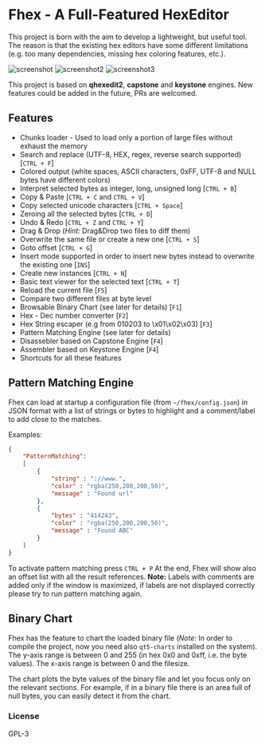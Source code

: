 # Fhex - A Full-Featured HexEditor

This project is born with the aim to develop a lightweight, but useful tool. The reason is that the existing hex editors have some different limitations (e.g. too many dependencies, missing hex coloring features, etc.).

![screenshot](screenshot.png) 
![screenshot2](screenshot2.png)
![screenshot3](screenshot3.png)

This project is based on **qhexedit2**, **capstone** and **keystone** engines. New features could be added in the future, PRs are welcomed.

## Features

* Chunks loader - Used to load only a portion of large files without exhaust the memory
* Search and replace (UTF-8, HEX, regex, reverse search supported) [`CTRL + F`]
* Colored output (white spaces, ASCII characters, 0xFF, UTF-8 and NULL bytes have different colors)
* Interpret selected bytes as integer, long, unsigned long [`CTRL + B`]
* Copy & Paste  [`CTRL + C` and  `CTRL + V`]
* Copy selected unicode characters [`CTRL + Space`]
* Zeroing all the selected bytes [`CTRL + D`]
* Undo & Redo [`CTRL + Z` and `CTRL + Y`]
* Drag & Drop (*Hint:* Drag&Drop two files to diff them)
* Overwrite the same file or create a new one  [`CTRL + S`]
* Goto offset  [`CTRL + G`]
* Insert mode supported in order to insert new bytes instead to overwrite the existing one [`INS`]
* Create new instances [`CTRL + N`]
* Basic text viewer for the selected text [`CTRL + T`]
* Reload the current file [`F5`]
* Compare two different files at byte level
* Browsable Binary Chart (see later for details) [`F1`]
* Hex - Dec number converter [`F2`]
* Hex String escaper (e.g from 010203 to \x01\x02\x03) [`F3`]
* Pattern Matching Engine (see later for details)
* Disassebler based on Capstone Engine [`F4`]
* Assembler based on Keystone Engine [`F4`]
* Shortcuts for all these features

## Pattern Matching Engine
Fhex can load at startup a configuration file (from `~/fhex/config.json`) in JSON format with a list of strings or bytes to highlight and a comment/label to add close to the matches.

Examples:
```json
{
    "PatternMatching":
    [
        {
            "string" : "://www.",
            "color" : "rgba(250,200,200,50)",
            "message" : "Found url"
        },
        {
            "bytes" : "414243",
            "color" : "rgba(250,200,200,50)",
            "message" : "Found ABC"
        }
    ]
}
```
To activate pattern matching press `CTRL + P`
At the end, Fhex will show also an offset list with all the result references.
**Note:** Labels with comments are added only if the window is maximized, if labels are not displayed correctly please try to run pattern matching again.

## Binary Chart

Fhex has the feature to chart the loaded binary file (*Note:* In order to compile the project, now you need also `qt5-charts` installed on the system).
The y-axis range is between 0 and 255 (in hex 0x0 and 0xff, i.e. the byte values). The x-axis range is between 0 and the filesize.

The chart plots the byte values of the binary file and let you focus only on the relevant sections. For example, if in a binary file there is an area full of null bytes, you can easily detect it from the chart.

### License
GPL-3
